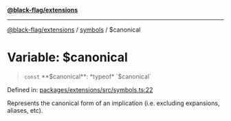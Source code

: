[**@black-flag/extensions**](../../README.md)

***

[@black-flag/extensions](../../README.md) / [symbols](../README.md) / $canonical

# Variable: $canonical

> `const` **$canonical**: *typeof* `$canonical`

Defined in: [packages/extensions/src/symbols.ts:22](https://github.com/Xunnamius/black-flag/blob/65863debdad33d702508c3459cced432c1437abf/packages/extensions/src/symbols.ts#L22)

Represents the canonical form of an implication (i.e. excluding expansions,
aliases, etc).
